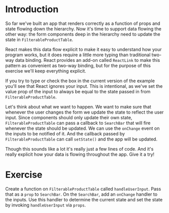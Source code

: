 # Introduction

So far we've built an app that renders correctly as a function of props and state flowing down the hierarchy. Now it's time to support data flowing the other way: the form components deep in the hierarchy need to update the state in `FilterableProductTable`.

React makes this data flow explicit to make it easy to understand how your program works, but it does require a little more typing than traditional two-way data binding. React provides an add-on called `ReactLink` to make this pattern as convenient as two-way binding, but for the purpose of this exercise we'll keep everything explicit.

If you try to type or check the box in the current version of the example you'll see that React ignores your input. This is intentional, as we've set the value prop of the input to always be equal to the state passed in from `FilterableProductTable`.

Let's think about what we want to happen. We want to make sure that whenever the user changes the form we update the state to reflect the user input. Since components should only update their own state, `FilterableProductTable` can pass a callback to `SearchBar` that will fire whenever the state should be updated. We can use the `onChange` event on the inputs to be notified of it. And the callback passed by `FilterableProductTable` can call `setState()` and the app will be updated.

Though this sounds like a lot it's really just a few lines of code. And it's really explicit how your data is flowing throughout the app. Give it a try!

# Exercise

Create a function on `FilterableProductTable` called `handleUserInput`. Pass that as a `prop` to `SearchBar`. On the `SearchBar`, add an `onChange` handler to the inputs. Use this handler to determine the current state and set the state by invoking `handleUserInput` via `props`.